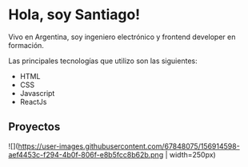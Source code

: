 <h1>Hola, soy Santiago!</h1>

<p> Vivo en Argentina, soy ingeniero electrónico y frontend developer en formación.</p>

Las principales tecnologías que utilizo son las siguientes:

<ul>
  <li>HTML</li>
  <li>CSS</li>
  <li>Javascript</li>
  <li>ReactJs</li>
</ul>

<h2> Proyectos </h2>



![](https://user-images.githubusercontent.com/67848075/156914598-aef4453c-f294-4b0f-806f-e8b5fcc8b62b.png | width=250px)

